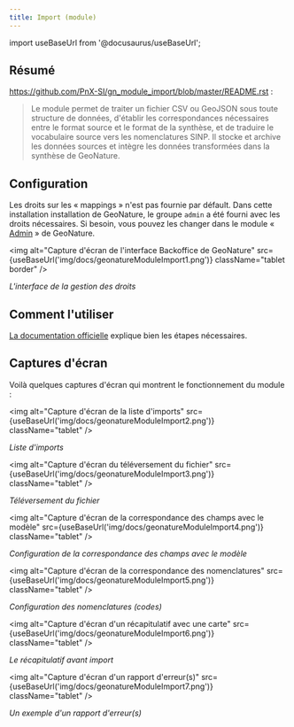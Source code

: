 ```yaml
---
title: Import (module)
---
```

import useBaseUrl from '@docusaurus/useBaseUrl';

## Résumé

https://github.com/PnX-SI/gn_module_import/blob/master/README.rst :

> Le module permet de traiter un fichier CSV ou GeoJSON sous toute structure de données, d'établir les correspondances nécessaires entre le format source et le format de la synthèse, et de traduire le vocabulaire source vers les nomenclatures SINP. Il stocke et archive les données sources et intègre les données transformées dans la synthèse de GeoNature.


## Configuration

Les droits sur les « mappings » n'est pas fournie par défault. Dans cette installation installation de GeoNature, le groupe `admin` a été fourni avec les droits nécessaires. Si besoin, vous pouvez les changer dans le module « [Admin](https://biodiversite.pnr-foret-orient.fr/geonature/api/permissions_backoffice/users) » de GeoNature.

<img alt="Capture d'écran de l'interface Backoffice de GeoNature" src={useBaseUrl('img/docs/geonatureModuleImport1.png')} className="tablet border" />

*L'interface de la gestion des droits*

## Comment l'utiliser

[La documentation officielle](https://github.com/PnX-SI/gn_module_import#utilisation-du-module-dimports) explique bien les étapes nécessaires.

## Captures d'écran

Voilà quelques captures d'écran qui montrent le fonctionnement du module :

<img alt="Capture d'écran de la liste d'imports" src={useBaseUrl('img/docs/geonatureModuleImport2.png')} className="tablet" />

*Liste d'imports*

<img alt="Capture d'écran du téléversement du fichier" src={useBaseUrl('img/docs/geonatureModuleImport3.png')} className="tablet" />

*Téléversement du fichier*

<img alt="Capture d'écran de la correspondance des champs avec le modèle" src={useBaseUrl('img/docs/geonatureModuleImport4.png')} className="tablet" />

*Configuration de la correspondance des champs avec le modèle*

<img alt="Capture d'écran de la correspondance des nomenclatures" src={useBaseUrl('img/docs/geonatureModuleImport5.png')} className="tablet" />

*Configuration des nomenclatures (codes)*

<img alt="Capture d'écran d'un récapitulatif avec une carte" src={useBaseUrl('img/docs/geonatureModuleImport6.png')} className="tablet" />

*Le récapitulatif avant import*

<img alt="Capture d'écran d'un rapport d'erreur(s)" src={useBaseUrl('img/docs/geonatureModuleImport7.png')} className="tablet" />

*Un exemple d'un rapport d'erreur(s)*
